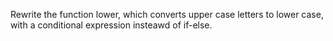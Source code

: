 Rewrite the function lower, which converts upper case letters to lower case, with a conditional 
expression insteawd of if-else.